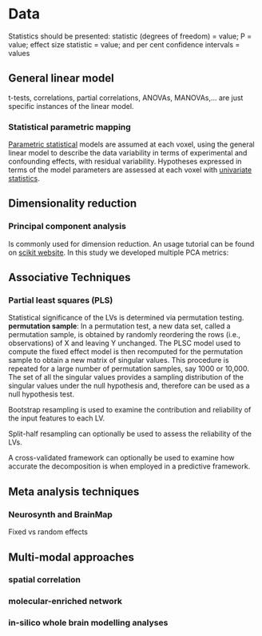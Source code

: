 # Data
Statistics should be presented:  statistic (degrees of freedom) = value; P = value; effect size statistic = value; and per cent confidence intervals = values
## General linear model
t-tests, correlations, partial correlations, ANOVAs, MANOVAs,… are just specific instances of the linear model. 
### Statistical parametric mapping
[Parametric statistical](https://en.wikipedia.org/wiki/Parametric_statistics) models are assumed at each voxel, using the general linear model to describe the data variability in terms of experimental and confounding effects, with residual variability. Hypotheses expressed in terms of the model parameters are assessed at each voxel with [univariate statistics](https://en.wikipedia.org/wiki/Univariate_(statistics)).

## Dimensionality reduction
### Principal component analysis
Is commonly used for dimension reduction. An usage tutorial can be found on [scikit website](https://scikit-learn.org/stable/modules/decomposition.html#pca). In this study we developed multiple PCA metrics:

## Associative Techniques
### Partial least squares (PLS)
Statistical significance of the LVs is determined via permutation testing.
**permutation sample**: In a permutation test, a new data set, called a permutation sample, is obtained by randomly reordering the rows (i.e., observations) of X and leaving Y unchanged. The PLSC model used to compute the fixed effect model is then recomputed for the permutation sample to obtain a new matrix of singular values. This procedure is repeated for a large number of permutation samples, say 1000 or 10,000. The set of all the singular values provides a sampling distribution of the singular values under the null hypothesis and, therefore can be used as a null hypothesis test.

Bootstrap resampling is used to examine the contribution and reliability of the input features to each LV. 

Split-half resampling can optionally be used to assess the reliability of the LVs. 

A cross-validated framework can optionally be used to examine how accurate the decomposition is when employed in a predictive framework.

## Meta analysis techniques
### Neurosynth and BrainMap
Fixed vs random effects

## Multi-modal approaches
### spatial correlation
### molecular-enriched network
### in-silico whole brain modelling analyses

